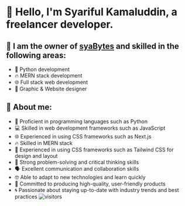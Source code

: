# 🌟 Hello, I'm Syariful Kamaluddin, a freelancer developer. 

## 🌟 I am the owner of [syaBytes](https://github.com/syaBytes) and skilled in the following areas:
- 🐍 Python development
- 🔥 MERN stack development
- 🌐 Full stack web development
- 🎨 Graphic & Website designer

## 🌟 About me:
- 🐍 Proficient in programming languages such as Python
- 💻 Skilled in web development frameworks such as JavaScript
- 🌐 Experienced in using CSS frameworks such as Next.js
- 🔥 Skilled in MERN stack
- 💅 Experienced in using CSS frameworks such as Tailwind CSS for design and layout
- 🤔 Strong problem-solving and critical thinking skills
- 🗣 Excellent communication and collaboration skills
- 🤓 Able to adapt to new technologies and learn quickly
- 💪 Committed to producing high-quality, user-friendly products
- 🌀 Passionate about staying up-to-date with industry trends and best practices
![visitors](https://visitor-badge.glitch.me/badge?page_id=page.id)
